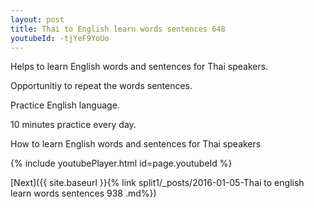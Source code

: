 ```yaml
---
layout: post
title: Thai to English learn words sentences 648 
youtubeId: -tjYeF9YoUo
---
```

 
 
Helps to learn English words and sentences for Thai speakers.

Opportunitiy to repeat the words sentences. 

Practice English language. 
 
10 minutes practice every day. 
 
How to learn English words and sentences for Thai speakers 
 
{% include youtubePlayer.html id=page.youtubeId %}
 
 
[Next]({{ site.baseurl }}{% link  split1/_posts/2016-01-05-Thai to english learn words sentences 938 .md%})
 
